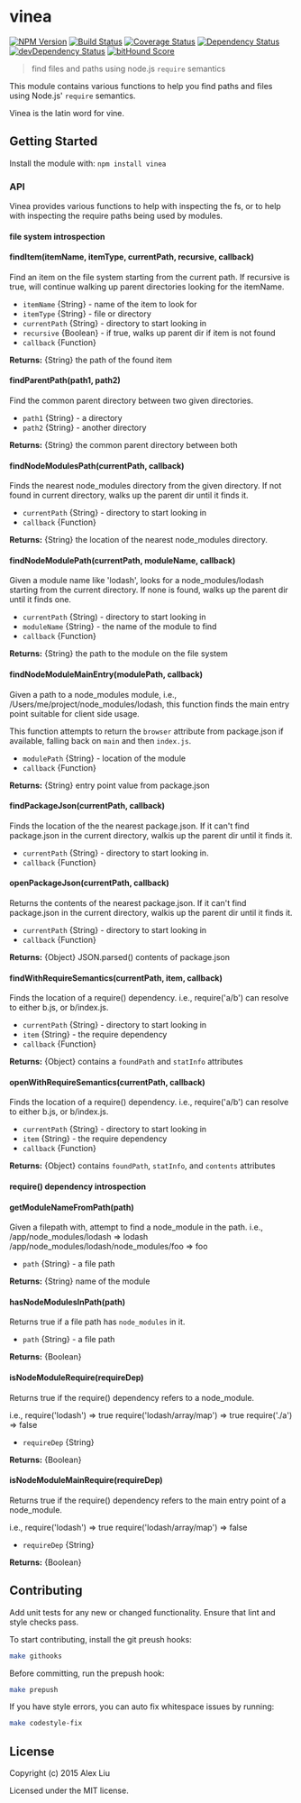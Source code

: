 # vinea

[![NPM Version](https://img.shields.io/npm/v/errors.svg)](https://npmjs.org/package/errors)
[![Build Status](https://travis-ci.org/DonutEspresso/vinea.svg?branch=master)](https://travis-ci.org/DonutEspresso/vinea)
[![Coverage Status](https://coveralls.io/repos/DonutEspresso/vinea/badge.svg?branch=master)](https://coveralls.io/r/DonutEspresso/vinea?branch=master)
[![Dependency Status](https://david-dm.org/DonutEspresso/vinea.svg)](https://david-dm.org/DonutEspresso/vinea)
[![devDependency Status](https://david-dm.org/DonutEspresso/vinea/dev-status.svg)](https://david-dm.org/DonutEspresso/vinea#info=devDependencies)
[![bitHound Score](https://www.bithound.io/github/DonutEspresso/vinea/badges/score.svg)](https://www.bithound.io/github/DonutEspresso/vinea/master)

> find files and paths using node.js `require` semantics

This module contains various functions to help you find paths and files using
Node.js' `require` semantics.

Vinea is the latin word for vine.

## Getting Started

Install the module with: `npm install vinea`

### API

Vinea provides various functions to help with inspecting the fs, or to help
with inspecting the require paths being used by modules.

#### file system introspection

#### findItem(itemName, itemType, currentPath, recursive, callback)

Find an item on the file system starting from the current path. If recursive is
true, will continue walking up parent directories looking for the itemName.

* `itemName` {String} - name of the item to look for
* `itemType` {String} - file or directory
* `currentPath` {String} - directory to start looking in
* `recursive` {Boolean} - if true, walks up parent dir if item is not found
* `callback` {Function}

**Returns:** {String} the path of the found item


#### findParentPath(path1, path2)

Find the common parent directory between two given directories.

* `path1` {String} - a directory
* `path2` {String} - another directory

**Returns:** {String} the common parent directory between both


#### findNodeModulesPath(currentPath, callback)

Finds the nearest node_modules directory from the given directory. If not found
in current directory, walks up the parent dir until it finds it.

* `currentPath` {String} - directory to start looking in
* `callback` {Function}

**Returns:** {String} the location of the nearest node_modules directory.


#### findNodeModulePath(currentPath, moduleName, callback)

Given a module name like 'lodash', looks for a node_modules/lodash starting from
the current directory. If none is found, walks up the parent dir until it finds
one.

* `currentPath` {String) - directory to start looking in
* `moduleName` {String} - the name of the module to find
* `callback` {Function}

**Returns:** {String} the path to the module on the file system


#### findNodeModuleMainEntry(modulePath, callback)

Given a path to a node_modules module, i.e., /Users/me/project/node_modules/lodash,
this function finds the main entry point suitable for client side usage.

This function attempts to return the `browser` attribute from package.json if
available, falling back on `main` and then `index.js`.

* `modulePath` {String} - location of the module
* `callback` {Function}

**Returns:** {String} entry point value from package.json


#### findPackageJson(currentPath, callback)

Finds the location of the the nearest package.json. If it can't find package.json
in the current directory, walkis up the parent dir until it finds it.

* `currentPath` {String} - directory to start looking in.
* `callback` {Function}


#### openPackageJson(currentPath, callback)

Returns the contents of the nearest package.json. If it can't find package.json
in the current directory, walkis up the parent dir until it finds it.

* `currentPath` {String} - directory to start looking in
* `callback` {Function}

**Returns:** {Object} JSON.parsed() contents of package.json


#### findWithRequireSemantics(currentPath, item, callback)

Finds the location of a require() dependency. i.e., require('a/b') can resolve
to either b.js, or b/index.js.

* `currentPath` {String} - directory to start looking in
* `item` {String} - the require dependency
* `callback` {Function}

**Returns:** {Object} contains a `foundPath` and `statInfo` attributes


#### openWithRequireSemantics(currentPath, callback)

Finds the location of a require() dependency. i.e., require('a/b') can resolve
to either b.js, or b/index.js.

* `currentPath` {String} - directory to start looking in
* `item` {String} - the require dependency
* `callback` {Function}

**Returns:** {Object} contains `foundPath`, `statInfo`, and `contents` attributes


#### require() dependency introspection

#### getModuleNameFromPath(path)

Given a filepath with, attempt to find a node_module in the path.
i.e., /app/node_modules/lodash => lodash
      /app/node_modules/lodash/node_modules/foo => foo

* `path` {String} - a file path

**Returns:** {String} name of the module


#### hasNodeModulesInPath(path)

Returns true if a file path has `node_modules` in it.

* `path` {String} - a file path

**Returns:** {Boolean}


#### isNodeModuleRequire(requireDep)

Returns true if the require() dependency refers to a node_module.

i.e., require('lodash') => true
      require('lodash/array/map') => true
      require('./a')    => false

* `requireDep` {String}

**Returns:** {Boolean}


#### isNodeModuleMainRequire(requireDep)

Returns true if the require() dependency refers to the main entry point of a
node_module.

i.e., require('lodash') => true
      require('lodash/array/map') => false

* `requireDep` {String}

**Returns:** {Boolean}



## Contributing

Add unit tests for any new or changed functionality. Ensure that lint and style
checks pass.

To start contributing, install the git preush hooks:

```sh
make githooks
```

Before committing, run the prepush hook:

```sh
make prepush
```

If you have style errors, you can auto fix whitespace issues by running:

```sh
make codestyle-fix
```

## License

Copyright (c) 2015 Alex Liu

Licensed under the MIT license.
